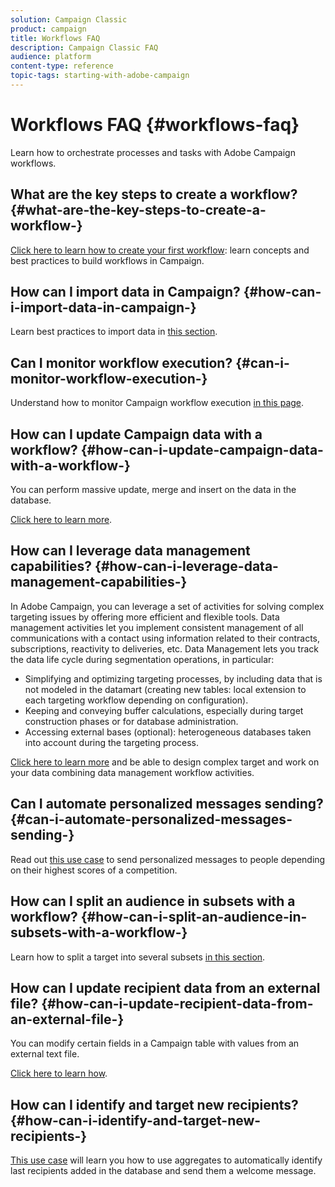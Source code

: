 ```yaml
---
solution: Campaign Classic
product: campaign
title: Workflows FAQ
description: Campaign Classic FAQ
audience: platform
content-type: reference
topic-tags: starting-with-adobe-campaign
---
```


# Workflows FAQ {#workflows-faq}

Learn how to orchestrate processes and tasks with Adobe Campaign workflows.

## What are the key steps to create a workflow? {#what-are-the-key-steps-to-create-a-workflow-}

[Click here to learn how to create your first workflow](../../workflow/using/building-a-workflow.md): learn concepts and best practices to build workflows in Campaign.

## How can I import data in Campaign? {#how-can-i-import-data-in-campaign-}

Learn best practices to import data in [this section](../../platform/using/import-best-practices.md).

## Can I monitor workflow execution? {#can-i-monitor-workflow-execution-}

Understand how to monitor Campaign workflow execution [in this page](../../workflow/using/starting-a-workflow.md).

## How can I update Campaign data with a workflow? {#how-can-i-update-campaign-data-with-a-workflow-}

You can perform massive update, merge and insert on the data in the database.

[Click here to learn more](../../workflow/using/update-data.md).

## How can I leverage data management capabilities? {#how-can-i-leverage-data-management-capabilities-}

In Adobe Campaign, you can leverage a set of activities for solving complex targeting issues by offering more efficient and flexible tools. Data management activities let you implement consistent management of all communications with a contact using information related to their contracts, subscriptions, reactivity to deliveries, etc. Data Management lets you track the data life cycle during segmentation operations, in particular:

* Simplifying and optimizing targeting processes, by including data that is not modeled in the datamart (creating new tables: local extension to each targeting workflow depending on configuration).
* Keeping and conveying buffer calculations, especially during target construction phases or for database administration.
* Accessing external bases (optional): heterogeneous databases taken into account during the targeting process.

[Click here to learn more](../../workflow/using/targeting-data.md#data-management) and be able to design complex target and work on your data combining data management workflow activities.

## Can I automate personalized messages sending? {#can-i-automate-personalized-messages-sending-}

Read out [this use case](../../workflow/using/enriching-data.md) to send personalized messages to people depending on their highest scores of a competition.

## How can I split an audience in subsets with a workflow? {#how-can-i-split-an-audience-in-subsets-with-a-workflow-}

Learn how to split a target into several subsets [in this section](../../workflow/using/split.md).

## How can I update recipient data from an external file? {#how-can-i-update-recipient-data-from-an-external-file-}

You can modify certain fields in a Campaign table with values from an external text file.

[Click here to learn how](../../platform/using/import-operations-samples.md#example--enrich-the-values-with-those-of-an-external-file).

## How can I identify and target new recipients? {#how-can-i-identify-and-target-new-recipients-}

[This use case](../../workflow/using/using-aggregates.md) will learn you how to use aggregates to automatically identify last recipients added in the database and send them a welcome message.
